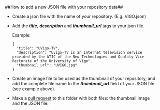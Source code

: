 ##How to add a new JSON file with your repository data##
* Create a json file with the name of your repository. (E.g. VIGO.json)
* Add the ***title***, ***description*** and ***thumbnail_url*** tags to your json file.

  Example:
  ```
  {
    "title": "UVigo-TV",
    "description": "Uvigo-TV is an Internet television service provided by the ATIC of the New Technologies and Quality Vice Rectorate of the University of Vigo",
    "thumbnail_url": "UVIGO.jpg"
  }
  ```

* Create an image file to be used as the thumbnail of your repository, and add the complete file name to the ***thumbnail_url*** field of your JSON file (see example above).

* Make a [pull request](https://help.github.com/articles/creating-a-pull-request/) to this folder with both files: the thumbnail image and the JSON file.
